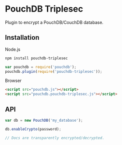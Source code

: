# PouchDB Triplesec

Plugin to encrypt a PouchDB/CouchDB database.

## Installation

Node.js

```bash
npm install pouchdb-triplesec
```

```js
var pouchdb = require('pouchdb');
pouchdb.plugin(require('pouchdb-triplesec'));
```

Browser

```html
<script src="pouchdb.js"></script>
<script src="pouchdb.pouchdb-triplesec.js"></script>
```

## API

```js
var db = new PouchDB('my_database');

db.enableCrypto(password);

// Docs are transparently encrypted/decrypted.
```
